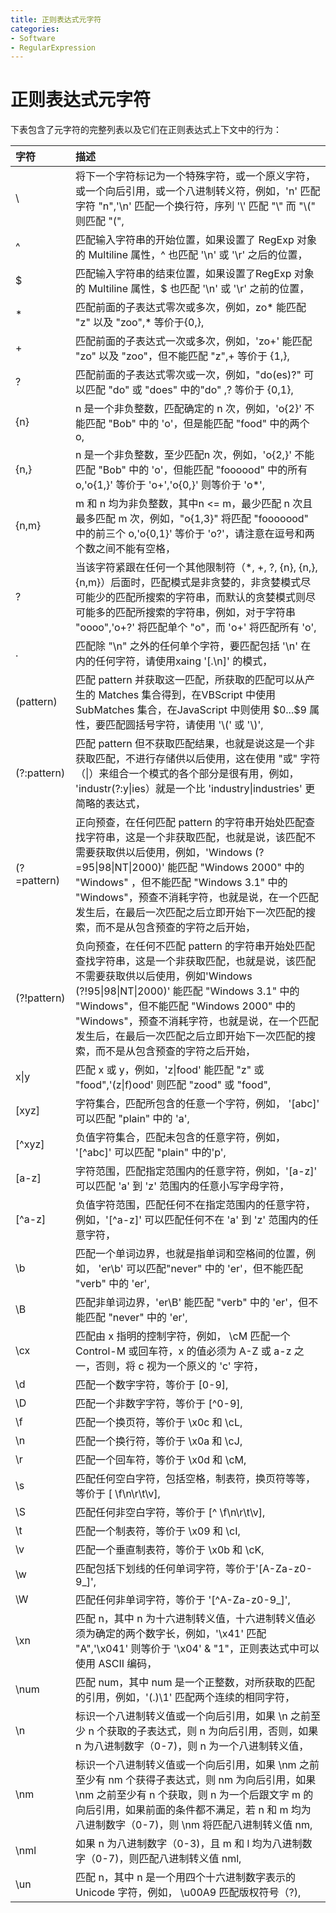 ```yaml
---
title: 正则表达式元字符
categories:
- Software
- RegularExpression
---
```

# 正则表达式元字符

下表包含了元字符的完整列表以及它们在正则表达式上下文中的行为：

| 字符        | 描述                                                         |
| :---------- | :----------------------------------------------------------- |
| \           | 将下一个字符标记为一个特殊字符，或一个原义字符，或一个向后引用，或一个八进制转义符，例如，'n' 匹配字符 "n",'\n' 匹配一个换行符，序列 '\\' 匹配 "\\" 而 "\\(" 则匹配 "(", |
| ^           | 匹配输入字符串的开始位置，如果设置了 RegExp 对象的 Multiline 属性，^ 也匹配 '\n' 或 '\r' 之后的位置， |
| $           | 匹配输入字符串的结束位置，如果设置了RegExp 对象的 Multiline 属性，$ 也匹配 '\n' 或 '\r' 之前的位置， |
| *           | 匹配前面的子表达式零次或多次，例如，zo* 能匹配 "z" 以及 "zoo",* 等价于{0,}, |
| +           | 匹配前面的子表达式一次或多次，例如，'zo+' 能匹配 "zo" 以及 "zoo"，但不能匹配 "z",+ 等价于 {1,}, |
| ?           | 匹配前面的子表达式零次或一次，例如，"do(es)?" 可以匹配 "do" 或 "does" 中的"do" ,? 等价于 {0,1}, |
| {n}         | n 是一个非负整数，匹配确定的 n 次，例如，'o{2}' 不能匹配 "Bob" 中的 'o'，但是能匹配 "food" 中的两个 o, |
| {n,}        | n 是一个非负整数，至少匹配n 次，例如，'o{2,}' 不能匹配 "Bob" 中的 'o'，但能匹配 "foooood" 中的所有 o,'o{1,}' 等价于 'o+','o{0,}' 则等价于 'o*', |
| {n,m}       | m 和 n 均为非负整数，其中n <= m，最少匹配 n 次且最多匹配 m 次，例如，"o{1,3}" 将匹配 "fooooood" 中的前三个 o,'o{0,1}' 等价于 'o?'，请注意在逗号和两个数之间不能有空格， |
| ?           | 当该字符紧跟在任何一个其他限制符（*, +, ?, {n}, {n,}, {n,m}）后面时，匹配模式是非贪婪的，非贪婪模式尽可能少的匹配所搜索的字符串，而默认的贪婪模式则尽可能多的匹配所搜索的字符串，例如，对于字符串 "oooo",'o+?' 将匹配单个 "o"，而 'o+' 将匹配所有 'o', |
| .           | 匹配除 "\n" 之外的任何单个字符，要匹配包括 '\n' 在内的任何字符，请使用xaing '[.\n]' 的模式， |
| (pattern)   | 匹配 pattern 并获取这一匹配，所获取的匹配可以从产生的 Matches 集合得到，在VBScript 中使用 SubMatches 集合，在JavaScript 中则使用 \$0...$9 属性，要匹配圆括号字符，请使用 '\\(' 或 '\\)', |
| (?:pattern) | 匹配 pattern 但不获取匹配结果，也就是说这是一个非获取匹配，不进行存储供以后使用，这在使用 "或" 字符（\|）来组合一个模式的各个部分是很有用，例如， 'industr(?:y\|ies）就是一个比 'industry\|industries' 更简略的表达式， |
| (?=pattern) | 正向预查，在任何匹配 pattern 的字符串开始处匹配查找字符串，这是一个非获取匹配，也就是说，该匹配不需要获取供以后使用，例如，'Windows (?=95\|98\|NT\|2000)' 能匹配 "Windows 2000" 中的 "Windows" ，但不能匹配 "Windows 3.1" 中的 "Windows"，预查不消耗字符，也就是说，在一个匹配发生后，在最后一次匹配之后立即开始下一次匹配的搜索，而不是从包含预查的字符之后开始， |
| (?!pattern) | 负向预查，在任何不匹配 pattern 的字符串开始处匹配查找字符串，这是一个非获取匹配，也就是说，该匹配不需要获取供以后使用，例如'Windows (?!95\|98\|NT\|2000)' 能匹配 "Windows 3.1" 中的 "Windows"，但不能匹配 "Windows 2000" 中的 "Windows"，预查不消耗字符，也就是说，在一个匹配发生后，在最后一次匹配之后立即开始下一次匹配的搜索，而不是从包含预查的字符之后开始， |
| x\|y        | 匹配 x 或 y，例如，'z\|food' 能匹配 "z" 或 "food",'(z\|f)ood' 则匹配 "zood" 或 "food", |
| [xyz]       | 字符集合，匹配所包含的任意一个字符，例如， '[abc]' 可以匹配 "plain" 中的 'a', |
| [^xyz]      | 负值字符集合，匹配未包含的任意字符，例如， '\[^abc]' 可以匹配 "plain" 中的'p', |
| [a-z]       | 字符范围，匹配指定范围内的任意字符，例如，'[a-z]' 可以匹配 'a' 到 'z' 范围内的任意小写字母字符， |
| [^a-z]      | 负值字符范围，匹配任何不在指定范围内的任意字符，例如，'\[^a-z]' 可以匹配任何不在 'a' 到 'z' 范围内的任意字符， |
| \b          | 匹配一个单词边界，也就是指单词和空格间的位置，例如， 'er\b' 可以匹配"never" 中的 'er'，但不能匹配 "verb" 中的 'er', |
| \B          | 匹配非单词边界，'er\B' 能匹配 "verb" 中的 'er'，但不能匹配 "never" 中的 'er', |
| \cx         | 匹配由 x 指明的控制字符，例如， \cM 匹配一个 Control-M 或回车符，x 的值必须为 A-Z 或 a-z 之一，否则，将 c 视为一个原义的 'c' 字符， |
| \d          | 匹配一个数字字符，等价于 [0-9],                             |
| \D          | 匹配一个非数字字符，等价于 \[^0-9],                         |
| \f          | 匹配一个换页符，等价于 \x0c 和 \cL,                         |
| \n          | 匹配一个换行符，等价于 \x0a 和 \cJ,                         |
| \r          | 匹配一个回车符，等价于 \x0d 和 \cM,                         |
| \s          | 匹配任何空白字符，包括空格，制表符，换页符等等，等价于 [ \f\n\r\t\v], |
| \S          | 匹配任何非空白字符，等价于 \[^ \f\n\r\t\v],                 |
| \t          | 匹配一个制表符，等价于 \x09 和 \cI,                         |
| \v          | 匹配一个垂直制表符，等价于 \x0b 和 \cK,                     |
| \w          | 匹配包括下划线的任何单词字符，等价于'[A-Za-z0-9_]',         |
| \W          | 匹配任何非单词字符，等价于 '\[^A-Za-z0-9_]',                |
| \xn         | 匹配 n，其中 n 为十六进制转义值，十六进制转义值必须为确定的两个数字长，例如，'\x41' 匹配 "A",'\x041' 则等价于 '\x04' & "1"，正则表达式中可以使用 ASCII 编码， |
| \num        | 匹配 num，其中 num 是一个正整数，对所获取的匹配的引用，例如，'(.)\1' 匹配两个连续的相同字符， |
| \n          | 标识一个八进制转义值或一个向后引用，如果 \n 之前至少 n 个获取的子表达式，则 n 为向后引用，否则，如果 n 为八进制数字（0-7)，则 n 为一个八进制转义值， |
| \nm         | 标识一个八进制转义值或一个向后引用，如果 \nm 之前至少有 nm 个获得子表达式，则 nm 为向后引用，如果 \nm 之前至少有 n 个获取，则 n 为一个后跟文字 m 的向后引用，如果前面的条件都不满足，若 n 和 m 均为八进制数字（0-7)，则 \nm 将匹配八进制转义值 nm, |
| \nml        | 如果 n 为八进制数字（0-3)，且 m 和 l 均为八进制数字（0-7)，则匹配八进制转义值 nml, |
| \un         | 匹配 n，其中 n 是一个用四个十六进制数字表示的 Unicode 字符，例如， \u00A9 匹配版权符号（?), |